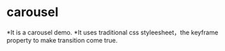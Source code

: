 # carousel
*It is a carousel demo.
*It uses traditional css styleesheet，the keyframe property to make transition come true.
